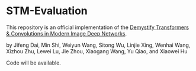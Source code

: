 # STM-Evaluation

This repository is an official implementation of the [Demystify Transformers & Convolutions in Modern Image Deep Networks](https://arxiv.org/abs/2211.05781).

by Jifeng Dai, Min Shi, Weiyun Wang, Sitong Wu, Linjie Xing, Wenhai Wang, Xizhou Zhu, Lewei Lu, Jie Zhou, Xiaogang Wang, Yu Qiao, and Xiaowei Hu


Code will be available.
